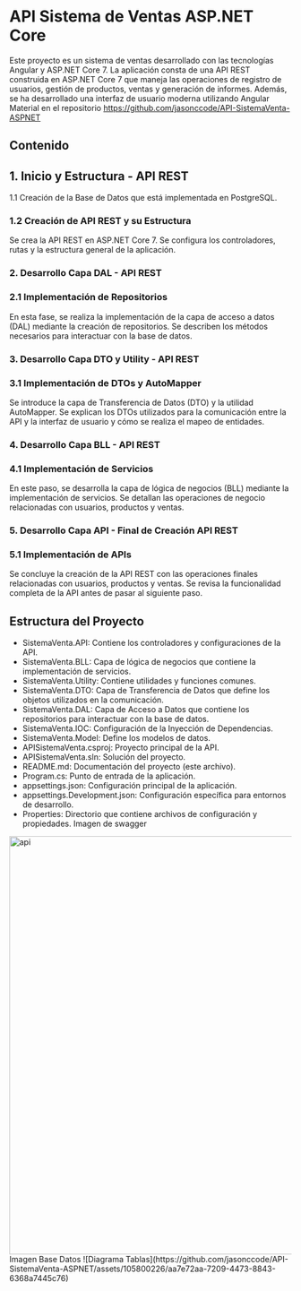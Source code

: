 # API Sistema de Ventas ASP.NET Core
Este proyecto es un sistema de ventas desarrollado con las tecnologías Angular y ASP.NET Core 7. La aplicación consta de una API REST construida en ASP.NET Core 7 que maneja las operaciones de registro de usuarios, gestión de productos, ventas y generación de informes. Además, se ha desarrollado una interfaz de usuario moderna utilizando Angular Material en el repositorio https://github.com/jasonccode/API-SistemaVenta-ASPNET

## Contenido

## 1. Inicio y Estructura - API REST
1.1 Creación de la Base de Datos que está implementada en PostgreSQL.

### 1.2 Creación de API REST y su Estructura
Se crea la API REST en ASP.NET Core 7. Se configura los controladores, rutas y la estructura general de la aplicación.

### 2. Desarrollo Capa DAL - API REST
### 2.1 Implementación de Repositorios
En esta fase, se realiza la implementación de la capa de acceso a datos (DAL) mediante la creación de repositorios. Se describen los métodos necesarios para interactuar con la base de datos.

### 3. Desarrollo Capa DTO y Utility - API REST
### 3.1 Implementación de DTOs y AutoMapper
Se introduce la capa de Transferencia de Datos (DTO) y la utilidad AutoMapper. Se explican los DTOs utilizados para la comunicación entre la API y la interfaz de usuario y cómo se realiza el mapeo de entidades.

### 4. Desarrollo Capa BLL - API REST
### 4.1 Implementación de Servicios
En este paso, se desarrolla la capa de lógica de negocios (BLL) mediante la implementación de servicios. Se detallan las operaciones de negocio relacionadas con usuarios, productos y ventas.

### 5. Desarrollo Capa API - Final de Creación API REST
### 5.1 Implementación de APIs
Se concluye la creación de la API REST con las operaciones finales relacionadas con usuarios, productos y ventas. Se revisa la funcionalidad completa de la API antes de pasar al siguiente paso.

## Estructura del Proyecto

- SistemaVenta.API: Contiene los controladores y configuraciones de la API.
- SistemaVenta.BLL: Capa de lógica de negocios que contiene la implementación de servicios.
- SistemaVenta.Utility: Contiene utilidades y funciones comunes.
- SistemaVenta.DTO: Capa de Transferencia de Datos que define los objetos utilizados en la comunicación.
- SistemaVenta.DAL: Capa de Acceso a Datos que contiene los repositorios para interactuar con la base de datos.
- SistemaVenta.IOC: Configuración de la Inyección de Dependencias.
- SistemaVenta.Model: Define los modelos de datos.
- APISistemaVenta.csproj: Proyecto principal de la API.
- APISistemaVenta.sln: Solución del proyecto.
- README.md: Documentación del proyecto (este archivo).
- Program.cs: Punto de entrada de la aplicación.
- appsettings.json: Configuración principal de la aplicación.
- appsettings.Development.json: Configuración específica para entornos de desarrollo.
- Properties: Directorio que contiene archivos de configuración y propiedades.
  Imagen de swagger
<img width="747" alt="api" src="https://github.com/jasonccode/API-SistemaVenta-ASPNET/assets/105800226/551297dd-3feb-49c6-b11f-2624fde41cb2">
Imagen Base Datos
![Diagrama Tablas](https://github.com/jasonccode/API-SistemaVenta-ASPNET/assets/105800226/aa7e72aa-7209-4473-8843-6368a7445c76)
